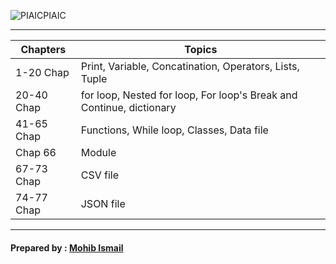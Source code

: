 ![PIAIC](https://user-images.githubusercontent.com/50514728/62831585-7267ac00-bc3b-11e9-9025-a54210c7cfea.png)PIAIC

---
|  Chapters  |                         Topics                                       |  
|----------- |----------------------------------------------------------------------|
| 1-20 Chap  | Print, Variable, Concatination, Operators, Lists, Tuple              |
| 20-40 Chap | for loop, Nested for loop, For loop's Break and Continue, dictionary |
| 41-65 Chap | Functions, While loop, Classes, Data file                            |
|  Chap 66   | Module                                                               |
| 67-73 Chap | CSV file                                                             |
| 74-77 Chap | JSON file                                                            |
---
#### Prepared by : [Mohib Ismail](https://github.com)
